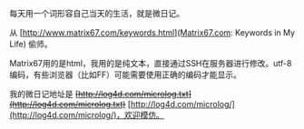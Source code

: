 

每天用一个词形容自己当天的生活，就是微日记。

从 [http://www.matrix67.com/keywords.html](Matrix67.com: Keywords in My Life) 偷师。

Matrix67用的是html，我用的是纯文本，直接通过SSH在服务器进行修改。utf-8编码，有些浏览器（比如FF）可能需要使用正确的编码才能显示。

我的微日记地址是 <strike>[http://log4d.com/microlog.txt](http://log4d.com/microlog.txt)</strike> [http://log4d.com/microlog/](http://log4d.com/microlog/)，欢迎模仿。

